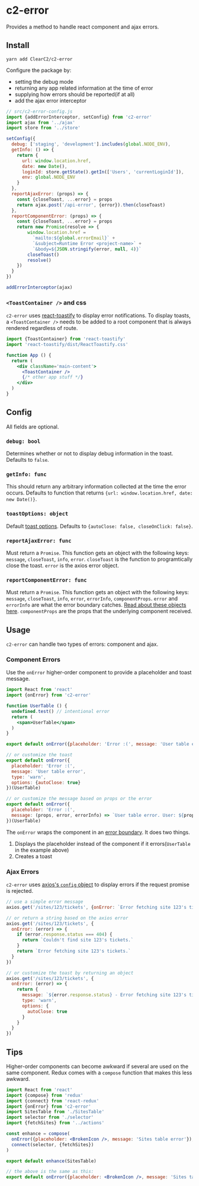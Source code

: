 # c2-error

Provides a method to handle react component and ajax errors.

## Install

```
yarn add ClearC2/c2-error
```

Configure the package by:
- setting the debug mode
- returning any app related information at the time of error
- supplying how errors should be reported(if at all)
- add the ajax error interceptor

```js
// src/c2-error-config.js
import {addErrorInterceptor, setConfig} from 'c2-error'
import ajax from '../ajax'
import store from '../store'

setConfig({
  debug: ['staging', 'development'].includes(global.NODE_ENV),
  getInfo: () => {
    return {
      url: window.location.href,
      date: new Date(),
      loginId: store.getState().getIn(['Users', 'currentLoginId']),
      env: global.NODE_ENV
    }
  },
  reportAjaxError: (props) => {
    const {closeToast, ...error} = props
    return ajax.post('/api-error', {error}).then(closeToast)
  },
  reportComponentError: (props) => {
    const {closeToast, ...error} = props
    return new Promise(resolve => {
        window.location.href =
          `mailto:${global.errorEmail}` +
          `&subject=Runtime Error <project-name>` +
          `&body=${JSON.stringify(error, null, 4)}`
        closeToast()
        resolve()
    })
  }
})

addErrorInterceptor(ajax)
```

### `<ToastContainer />` and css
`c2-error` uses [react-toastify](https://github.com/fkhadra/react-toastify) to display error notifications. To display
toasts, a `<ToastContainer />` needs to be added to a root component that is always rendered regardless of route.

```jsx
import {ToastContainer} from 'react-toastify'
import 'react-toastify/dist/ReactToastify.css'

function App () {
  return (
    <div className='main-content'>
      <ToastContainer />
      {/* other app stuff */}
    </div>
  )
}
```

## Config
All fields are optional.

### `debug: bool`
Determines whether or not to display debug information in the toast. Defaults to `false`.

### `getInfo: func`
This should return any arbitrary information collected at the time the error occurs. Defaults to function that returns
`{url: window.location.href, date: new Date()}`.

### `toastOptions: object`
Default [toast options](https://github.com/fkhadra/react-toastify#toast). Defaults to `{autoClose: false, closeOnClick: false}`.

### `reportAjaxError: func`
Must return a `Promise`. This function gets an object with the following keys: `message`, `closeToast`, `info`, `error`.
`closeToast` is the function to programtically close the toast. `error` is the axios error object.

### `reportComponentError: func`
Must return a `Promise`. This function gets an object with the following keys: `message`, `closeToast`, `info`, `error`,
`errorInfo`, `componentProps`.
`error` and `errorInfo` are what the error boundary catches.
[Read about these objects here](https://reactjs.org/docs/error-boundaries.html#componentdidcatch-parameters). `componentProps`
are the props that the underlying component received.

## Usage

`c2-error` can handle two types of errors: component and ajax.

### Component Errors

Use the `onError` higher-order component to provide a placeholder and toast message.

```jsx
import React from 'react'
import {onError} from 'c2-error'

function UserTable () {
  undefined.test() // intentional error
  return (
    <span>UserTable</span>
  )
}

export default onError({placeholder: 'Error :(', message: 'User table error'})(UserTable)

// or customize the toast
export default onError({
  placeholder: 'Error :(',
  message: 'User table error',
  type: 'warn',
  options: {autoClose: true}
})(UserTable)

// or customize the message based on props or the error
export default onError({
  placeholder: 'Error :(',
  message: (props, error, errorInfo) => `User table error. User: ${props.loginId}`
})(UserTable)

```

The `onError` wraps the component in an [error boundary](https://reactjs.org/docs/error-boundaries.html). It does two
things.

1. Displays the placeholder instead of the component if it errors(`UserTable` in the example above)
2. Creates a toast

### Ajax Errors
`c2-error` uses [axios's `config` object](https://github.com/axios/axios#request-method-aliases) to display errors if
the request promise is rejected.

```js
// use a simple error message
axios.get('/sites/123/tickets', {onError: `Error fetching site 123's tickets.`})

// or return a string based on the axios error
axios.get('/sites/123/tickets', {
  onError: (error) => {
    if (error.response.status === 404) {
      return `Couldn't find site 123's tickets.`
    }
    return `Error fetching site 123's tickets.`
  }
})

// or customize the toast by returning an object
axios.get('/sites/123/tickets', {
  onError: (error) => {
    return {
      message: `${error.response.status} - Error fetching site 123's tickets.`,
      type: 'warn',
      options: {
        autoClose: true
      }
    }
  }
})
```

## Tips
Higher-order components can become awkward if several are used on the same component. Redux comes with a `compose`
function that makes this less awkward.


```jsx
import React from 'react'
import {compose} from 'redux'
import {connect} from 'react-redux'
import {onError} from 'c2-error'
import SitesTable from './SitesTable'
import selector from './selector'
import {fetchSites} from '../actions'

const enhance = compose(
  onError({placeholder: <BrokenIcon />, message: 'Sites table error'}),
  connect(selector, {fetchSites})
)

export default enhance(SitesTable)

// the above is the same as this:
export default onError({placeholder: <BrokenIcon />, message: 'Sites table error'})(connect(selector, {fetchSites})(UserTable))
```